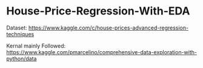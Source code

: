 # House-Price-Regression-With-EDA

Dataset: https://www.kaggle.com/c/house-prices-advanced-regression-techniques

Kernal mainly Followed: https://www.kaggle.com/pmarcelino/comprehensive-data-exploration-with-python/data



